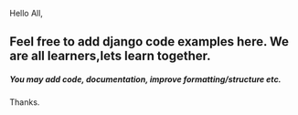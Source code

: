 Hello All,

## Feel free to add django code examples here. We are all learners,lets learn together.


##### You may add code, documentation, improve formatting/structure etc.


Thanks.
